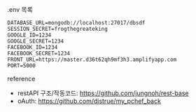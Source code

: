 .env 목록
```
DATABASE_URL=mongodb://localhost:27017/dbsdf
SESSION_SECRET=frogthegreateking
GOOGLE_ID=1234
GOOGLE_SECRET=1234
FACEBOOK_ID=1234
FACEBOOK_SECRET=1234
FRONT_URL=https://master.d36t62qh9mf3h3.amplifyapp.com
PORT=5000
```
reference
- restAPI 구조/작동코드: https://github.com/jungnoh/rest-base
- oAuth: https://github.com/distrue/my_pchef_back
